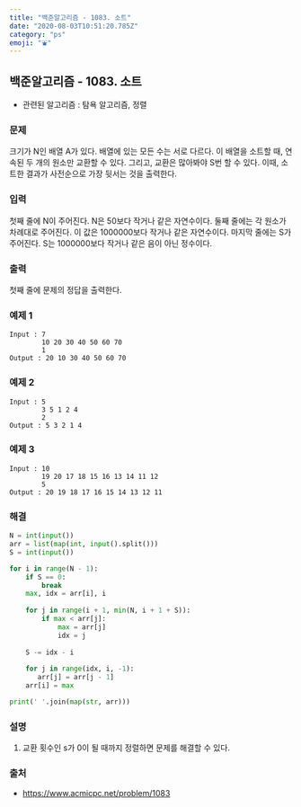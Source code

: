 ```yaml
---
title: "백준알고리즘 - 1083. 소트"
date: "2020-08-03T10:51:20.785Z"
category: "ps"
emoji: "⛲"
---
```


## 백준알고리즘 - 1083. 소트

- 관련된 알고리즘 : 탐욕 알고리즘, 정렬

### 문제

크기가 N인 배열 A가 있다. 배열에 있는 모든 수는 서로 다르다. 이 배열을 소트할 때, 연속된 두 개의 원소만 교환할 수 있다. 그리고, 교환은 많아봐야 S번 할 수 있다. 이때, 소트한 결과가 사전순으로 가장 뒷서는 것을 출력한다.

### 입력

첫째 줄에 N이 주어진다. N은 50보다 작거나 같은 자연수이다. 둘째 줄에는 각 원소가 차례대로 주어진다. 이 값은 1000000보다 작거나 같은 자연수이다. 마지막 줄에는 S가 주어진다. S는 1000000보다 작거나 같은 음이 아닌 정수이다.

### 출력

첫째 줄에 문제의 정답을 출력한다.

### 예제 1

```
Input : 7
        10 20 30 40 50 60 70
        1
Output : 20 10 30 40 50 60 70
```

### 예제 2

```
Input : 5
        3 5 1 2 4
        2
Output : 5 3 2 1 4
```

### 예제 3

```
Input : 10
        19 20 17 18 15 16 13 14 11 12
        5
Output : 20 19 18 17 16 15 14 13 12 11
```

### 해결 

```python
N = int(input())
arr = list(map(int, input().split()))
S = int(input())

for i in range(N - 1):
    if S == 0:
        break
    max, idx = arr[i], i
    
    for j in range(i + 1, min(N, i + 1 + S)):
        if max < arr[j]:
            max = arr[j]
            idx = j
            
    S -= idx - i
    
    for j in range(idx, i, -1):
       arr[j] = arr[j - 1]
    arr[i] = max

print(' '.join(map(str, arr)))
```

### 설명

1. 교환 횟수인 s가 0이 될 때까지 정렬하면 문제를 해결할 수 있다.

### 출처

- https://www.acmicpc.net/problem/1083
